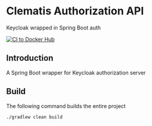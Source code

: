 # Clematis Authorization API
Keycloak wrapped in Spring Boot auth

[![CI to Docker Hub](https://github.com/grauds/clematis.auth.api/actions/workflows/CI_to_Docker_Hub.yml/badge.svg)](https://github.com/grauds/clematis.auth.api/actions/workflows/CI_to_Docker_Hub.yml)

## Introduction

A Spring Boot wrapper for Keycloak authorization server

## Build

The following command builds the entire project

`./gradlew clean build`
